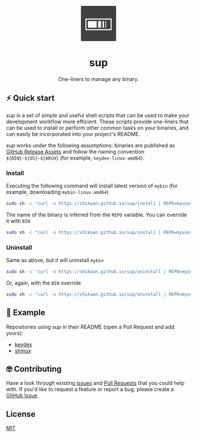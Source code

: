 
<p align="center">
  <img width="96" height="96" src="./docs/96x96.png" alt="logo">
</p>

<h1 align="center">sup</h1>

<p align="center">
One-liners to manage any binary.
</p>

## ⚡️ Quick start

_sup_ is a set of simple and useful shell scripts that can be used to make your development workflow more efficient. These scripts provide one-liners that can be used to install or perform other common tasks on your binaries, and can easily be incorporated into your project's README.

_sup_ works under the following assumptions: binaries are published as [GitHub Release Assets](https://docs.github.com/en/rest/releases/assets?apiVersion=2022-11-28) and follow the naming convention `${BIN}-${OS}-${ARCH}` (for example, `keydex-linux-amd64`).

### Install

Executing the following command will install latest version of `mybin` (for example, downloading `mybin-linux-amd64`)

```sh
sudo sh -c "curl -s https://shikaan.github.io/sup/install | REPO=myuser/mybin sh -"
```

The name of the binary is inferred from the `REPO` variable. You can override it with `BIN`

```sh
sudo sh -c "curl -s https://shikaan.github.io/sup/install | REPO=myuser/myrepo BIN=mybin sh -"
```

### Uninstall

Same as above, but it will uninstall `mybin`

```sh
sudo sh -c "curl -s https://shikaan.github.io/sup/uninstall | REPO=myuser/mybin sh -"
```

Or, again, with the `BIN` override

```sh
sudo sh -c "curl -s https://shikaan.github.io/sup/uninstall | REPO=myuser/myrepo BIN=mybin sh -"
```

## 📝 Example

Repositories using _sup_ in their README (open a Pull Request and add yours):

 * [keydex](http://github.com/shikaan/keydex)
 * [shmux](http://github.com/shikaan/shmux)

## 🤓 Contributing

Have a look through existing [Issues](https://github.com/shikaan/sup/issues) and [Pull Requests](https://github.com/shikaan/sup/pulls) that you could help with. If you'd like to request a feature or report a bug, please create a [GitHub Issue](https://github.com/shikaan/sup/issues).

## License

[MIT](./LICENSE)

